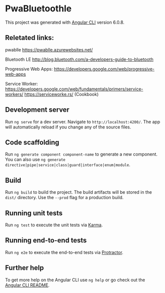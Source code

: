 # PwaBluetoothle

This project was generated with [Angular CLI](https://github.com/angular/angular-cli) version 6.0.8.

## Reletated links:
pwablle
https://pwablle.azurewebsites.net/

Bluetooth LE
http://blog.bluetooth.com/a-developers-guide-to-bluetooth

Progressive Web Apps:
https://developers.google.com/web/progressive-web-apps

Service Worker:
https://developers.google.com/web/fundamentals/primers/service-workers/
https://serviceworke.rs/ (Cookbook)

## Development server

Run `ng serve` for a dev server. Navigate to `http://localhost:4200/`. The app will automatically reload if you change any of the source files.

## Code scaffolding

Run `ng generate component component-name` to generate a new component. You can also use `ng generate directive|pipe|service|class|guard|interface|enum|module`.

## Build

Run `ng build` to build the project. The build artifacts will be stored in the `dist/` directory. Use the `--prod` flag for a production build.

## Running unit tests

Run `ng test` to execute the unit tests via [Karma](https://karma-runner.github.io).

## Running end-to-end tests

Run `ng e2e` to execute the end-to-end tests via [Protractor](http://www.protractortest.org/).

## Further help

To get more help on the Angular CLI use `ng help` or go check out the [Angular CLI README](https://github.com/angular/angular-cli/blob/master/README.md).
